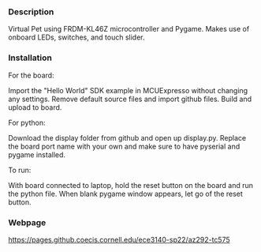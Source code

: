 ### Description

Virtual Pet using FRDM-KL46Z microcontroller and Pygame. 
Makes use of onboard LEDs, switches, and touch slider. 

### Installation

For the board: 

Import the "Hello World" SDK example in MCUExpresso without changing any settings. Remove default source files and import github files. Build and upload to board. 

For python:

Download the display folder from github and open up display.py. Replace the board port name with your own and make sure to have pyserial and pygame installed. 

To run: 

With board connected to laptop, hold the reset button on the board and run the python file. When blank pygame window appears, let go of the reset button. 

### Webpage

https://pages.github.coecis.cornell.edu/ece3140-sp22/az292-tc575
